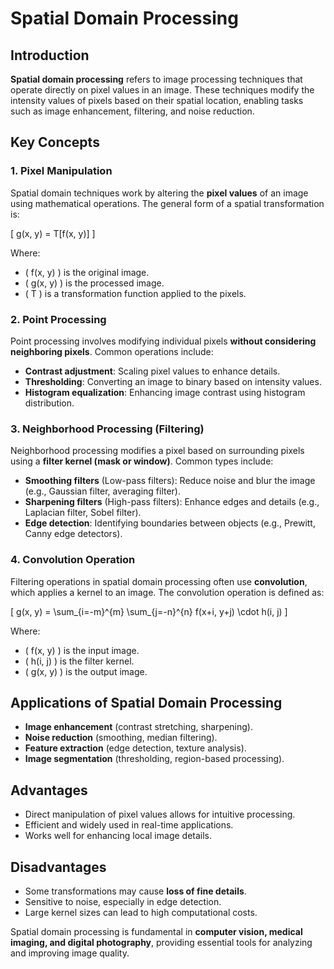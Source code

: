 # Spatial Domain Processing  

## Introduction  
**Spatial domain processing** refers to image processing techniques that operate directly on pixel values in an image. These techniques modify the intensity values of pixels based on their spatial location, enabling tasks such as image enhancement, filtering, and noise reduction.  

## Key Concepts  

### 1. Pixel Manipulation  
Spatial domain techniques work by altering the **pixel values** of an image using mathematical operations. The general form of a spatial transformation is:  

\[
g(x, y) = T[f(x, y)]
\]

Where:  
- \( f(x, y) \) is the original image.  
- \( g(x, y) \) is the processed image.  
- \( T \) is a transformation function applied to the pixels.  

### 2. Point Processing  
Point processing involves modifying individual pixels **without considering neighboring pixels**. Common operations include:  
- **Contrast adjustment**: Scaling pixel values to enhance details.  
- **Thresholding**: Converting an image to binary based on intensity values.  
- **Histogram equalization**: Enhancing image contrast using histogram distribution.  

### 3. Neighborhood Processing (Filtering)  
Neighborhood processing modifies a pixel based on surrounding pixels using a **filter kernel (mask or window)**. Common types include:  
- **Smoothing filters** (Low-pass filters): Reduce noise and blur the image (e.g., Gaussian filter, averaging filter).  
- **Sharpening filters** (High-pass filters): Enhance edges and details (e.g., Laplacian filter, Sobel filter).  
- **Edge detection**: Identifying boundaries between objects (e.g., Prewitt, Canny edge detectors).  

### 4. Convolution Operation  
Filtering operations in spatial domain processing often use **convolution**, which applies a kernel to an image. The convolution operation is defined as:  

\[
g(x, y) = \sum_{i=-m}^{m} \sum_{j=-n}^{n} f(x+i, y+j) \cdot h(i, j)
\]

Where:  
- \( f(x, y) \) is the input image.  
- \( h(i, j) \) is the filter kernel.  
- \( g(x, y) \) is the output image.  

## Applications of Spatial Domain Processing  
- **Image enhancement** (contrast stretching, sharpening).  
- **Noise reduction** (smoothing, median filtering).  
- **Feature extraction** (edge detection, texture analysis).  
- **Image segmentation** (thresholding, region-based processing).  

## Advantages  
- Direct manipulation of pixel values allows for intuitive processing.  
- Efficient and widely used in real-time applications.  
- Works well for enhancing local image details.  

## Disadvantages  
- Some transformations may cause **loss of fine details**.  
- Sensitive to noise, especially in edge detection.  
- Large kernel sizes can lead to high computational costs.  

Spatial domain processing is fundamental in **computer vision, medical imaging, and digital photography**, providing essential tools for analyzing and improving image quality.  


